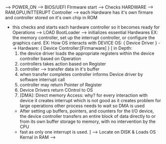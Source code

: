 

--> POWER_ON
--> BIOS/UEFI FIrmware start
--> Checks HARDWARE
--> RAM,GPU,INTTERUPT Controller
--> each Hardware has it's own firmare and controller
  stored on it's own chip in ROM 
  - this checks and starts each hardware controller
  so it becomes ready for Operations
--> LOAD BootLoader 
--> initializes essential Hardwares EX: the memory controller, 
set up the interrupt controller, or 
configure the graphics card.
EX: How OS interacts with DEVICE
  OS: { Device Driver } --> Hardware: { Device Controller:[Firmarware] }
[
    in Depth: 
    1) the device driver loads the appropriate registers
within the device controller based on Operation 
    2) controllers takes action based on Register
    3) controller --> transfer data in it's buffer
    4) when transfer completes controller
       informs Device driver by software interrupt call
    5) controller may return Pointer of Register 
    6) Device Drivers return COntrol to OS
    7) [DMA]: Direct memory Access:
      why? for every interaction with device it 
      creates interrupt which is not good 
      as it creates problem for large operations
      other process needs to wait so DMA is used
      - After setting up buffers, pointers, and counters 
      for the I/O device, the device controller 
      transfers an entire block of data directly to or 
      from its own buffer storage to
      memory, with no intervention by the CPU
      - fast as only one interrupt is used.
]
--> Locate on DISK & Loads OS Kernal in RAM
--> 